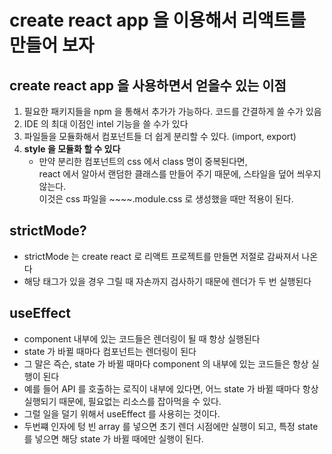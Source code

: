# create react app 을 이용해서 리액트를 만들어 보자

## create react app 을 사용하면서 얻을수 있는 이점

1. 필요한 패키지들을 npm 을 통해서 추가가 가능하다. 코드를 간결하게 쓸 수가 있음
2. IDE 의 최대 이점인 intel 기능을 쓸 수가 있다
3. 파일들을 모듈화해서 컴포넌트들 더 쉽게 분리할 수 있다. (import, export)
4. **style 을 모듈화 할 수 있다**
   - 만약 분리한 컴포넌트의 css 에서 class 명이 중복된다면,  
     react 에서 알아서 랜덤한 클래스를 만들어 주기 때문에, 스타일을 덮어 씌우지 않는다.  
     이것은 css 파일을 ~~~~.module.css 로 생성했을 때만 적용이 된다.

## strictMode?

- strictMode 는 create react 로 리액트 프로젝트를 만들면 저절로 감싸져서 나온다
- 해당 태그가 있을 경우 그릴 때 자손까지 검사하기 때문에 렌더가 두 번 실행된다

## useEffect

- component 내부에 있는 코드들은 렌더링이 될 때 항상 실행된다
- state 가 바뀔 때마다 컴포넌트는 렌더링이 된다
- 그 말은 즉슨, state 가 바뀔 때마다 component 의 내부에 있는 코드들은 항상 실행이 된다
- 예를 들어 API 를 호출하는 로직이 내부에 있다면, 어느 state 가 바뀔 때마다 항상 실행되기 때문에, 필요없는 리소스를 잡아먹을 수 있다.
- 그럴 일을 덜기 위해서 useEffect 를 사용히는 것이다.
- 두번쨰 인자에 텅 빈 array 를 넣으면 초기 렌더 시점에만 실행이 되고, 특정 state 를 넣으면 해당 state 가 바뀔 때에만 실행이 된다.
